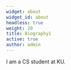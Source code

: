 ```yaml
---
widget: about
widget_id: about
headless: true
weight: 20
title: Biography1
active: true
author: admin
---
```

I am a CS student at KU.
